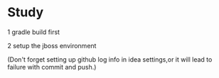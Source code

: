 # Study

1 gradle build first

2 setup the jboss environment

(Don't forget setting up github log info in idea settings,or it will lead to failure with commit and push.)
